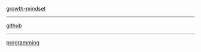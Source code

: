 [growth-mindset](https://suhaibyounis.github.io/reading-notes/growth-mindset)

***

[github](https://suhaibyounis.github.io/reading-notes/git)

***

[programming](https://suhaibyounis.github.io/reading-notes/programming)
